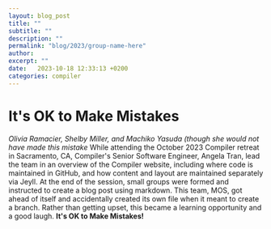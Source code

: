 ```yaml
---
layout: blog_post
title: ""
subtitle: ""
description: ""
permalink: "blog/2023/group-name-here"
author:
excerpt: ""
date:   2023-10-18 12:33:13 +0200
categories: compiler
---
```

# It's OK to Make Mistakes #
_Olivia Ramacier, Shelby Miller, and Machiko Yasuda (though she would not have made this mistake_
While attending the October 2023 Compiler retreat in Sacramento, CA, Compiler's Senior Software Engineer, Angela Tran, lead the team in an overview of the Compiler website, including where code is maintained in GitHub, and how content and layout are maintained separately via Jeyll. At the end of the session, small groups were formed and instructed to create a blog post using markdown. This team, MOS, got ahead of itself and accidentally created its own file when it meant to create a branch. Rather than getting upset, this became a learning opportunity and a good laugh. **It's OK to Make Mistakes!**
